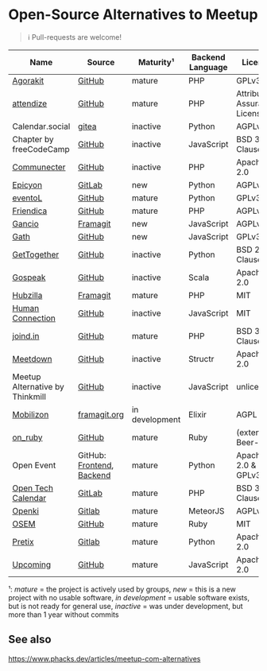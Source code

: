 # Open-Source Alternatives to Meetup

> :information_source: Pull-requests are welcome!

| Name                                                           | Source                                                                                                                        | Maturity¹      | Backend Language | License                       |
| -------------------------------------------------------------- | ----------------------------------------------------------------------------------------------------------------------------- | -------------- | ---------------- | ----------------------------- |
| [Agorakit](https://agorakit.org/)                              | [GitHub](https://github.com/philippejadin/agorakit)                                                                           | mature         | PHP              | GPLv3                         |
| [attendize](https://www.attendize.com/)                        | [GitHub](https://github.com/Attendize/Attendize)                                                                              | mature         | PHP              | Attribution Assurance License |
| Calendar.social                                                | [gitea](https://gitea.polonkai.eu/gergely/calendar-social)                                                                    | inactive       | Python           | AGPLv3                        |
| Chapter by freeCodeCamp                                        | [GitHub](https://github.com/freeCodeCamp/chapter)                                                                             | inactive       | JavaScript       | BSD 3-Clause                  |
| [Communecter](https://www.communecter.org/)                    | [GitHub](https://github.com/pixelhumain/communecter)                                                                          | inactive       | PHP              | Apache 2.0                    |
| [Epicyon](https://epicyon.net/)                                | [GitLab](https://gitlab.com/bashrc2/epicyon)                                                                                  | new            | Python           | AGPLv3                        |
| [eventoL](http://eventol.github.io/eventoL/)                   | [GitHub](https://github.com/eventoL/eventoL)                                                                                  | mature         | Python           | GPLv3                         |
| [Friendica](https://friendi.ca/)                               | [GitHub](https://github.com/friendica/friendica)                                                                              | mature         | PHP              | AGPLv3                        |
| [Gancio](https://gancio.org/)                                  | [Framagit](https://framagit.org/les/gancio)                                                                                   | new            | JavaScript       | AGPLv3                        |
| [Gath](https://gath.io/)                                       | [GitHub](https://github.com/lowercasename/gathio)                                                                             | new            | JavaScript       | GPLv3                         |
| [GetTogether](https://gettogether.community/)                  | [GitHub](https://github.com/GetTogetherComm/GetTogether)                                                                      | inactive       | Python           | BSD 2-Clause                  |
| [Gospeak](https://www.gospeak.fr/)                             | [GitHub](https://github.com/loicknuchel/gospeak)                                                                              | inactive       | Scala            | Apache 2.0                    |
| [Hubzilla](https://zotlabs.org/page/hubzilla/hubzilla-project) | [Framagit](https://framagit.org/hubzilla/core)                                                                                | mature         | PHP              | MIT                           |
| [Human Connection](https://human-connection.social/)           | [GitHub](https://github.com/Human-Connection/Human-Connection)                                                                | inactive       | JavaScript       | MIT                           |
| [joind.in](https://joind.in/)                                  | [GitHub](https://github.com/joindin/joindin-web2)                                                                             | mature         | PHP              | BSD 3-Clause                  |
| [Meetdown](https://meetdown.org/)                              | [GitHub](https://github.com/structr/meetdown)                                                                                 | inactive       | Structr          | Apache 2.0                    |
| Meetup Alternative by Thinkmill                                | [GitHub](https://github.com/Thinkmill/meetup-alternative)                                                                     | inactive       | JavaScript       | unlicensed                    |
| [Mobilizon](https://joinmobilizon.org/en/)                     | [framagit.org](https://framagit.org/framasoft/mobilizon/)                                                                     | in development | Elixir           | AGPL                          |
| [on_ruby](https://www.onruby.eu/)                              | [GitHub](https://github.com/phoet/on_ruby)                                                                                    | mature         | Ruby             | (extended) Beer-ware          |
| Open Event                                                     | GitHub: [Frontend](https://github.com/fossasia/open-event-frontend), [Backend](https://github.com/fossasia/open-event-server) | mature         | Python           | Apache 2.0 & GPLv3            |
| [Open Tech Calendar](https://opentechcalendar.co.uk/)          | [GitLab](https://gitlab.com/opentechcalendar)                                                                                 | mature         | PHP              | BSD 3-Clause                  |
| [Openki](https://openki.net/)                                  | [Gitlab](https://gitlab.com/Openki/Openki/)                                                                                   | mature         | MeteorJS         | AGPLv3                        |
| [OSEM](https://osem.io/)                                       | [GitHub](https://github.com/openSUSE/osem)                                                                                    | mature         | Ruby             | MIT                           |
| [Pretix](https://pretix.eu/)                                   | [Gitlab](https://github.com/pretix/pretix)                                                                                    | mature         | Python           | Apache 2.0                    |
| [Upcoming](https://upcoming.org/)                              | [GitHub](https://github.com/upcoming/upcoming-www)                                                                            | mature         | JavaScript       | Apache 2.0                    |

¹: _mature_ = the project is actively used by groups, _new_ = this is a new project with no usable software, _in development_ = usable software exists, but is not ready for general use, _inactive_ = was under development, but more than 1 year without commits

## See also

<https://www.phacks.dev/articles/meetup-com-alternatives>
